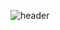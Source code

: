 ![header](https://capsule-render.vercel.app/api?type=waving&color=auto&height=300&section=header&text=Hi!%Here's%h7eona%20&fontSize=90)
